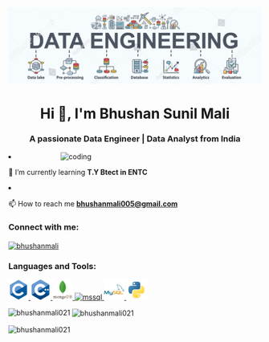  ![logo](https://github.com/Bhushanmali021/Bhushanmali/blob/main/IMG_20241027_224505.jpg)
<h1 align="center">Hi 👋, I'm Bhushan Sunil Mali</h1>
<h3 align="center">A passionate Data Engineer | Data Analyst from India</h3>
<img align="right" alt="coding" width="400" src="https://assets.zyrosite.com/Aq20eV79zLfpXV6b/data-science-2-mP4XPq0y3wUKory9.gif"

- 🌱 I’m currently learning **T.Y Btect in ENTC**

- 📫 How to reach me **bhushanmali005@gmail.com**

<h3 align="left">Connect with me:</h3>
<p align="left">
<a href="https://linkedin.com/in/bhushanmali" target="blank"><img align="center" src="https://raw.githubusercontent.com/rahuldkjain/github-profile-readme-generator/master/src/images/icons/Social/linked-in-alt.svg" alt="bhushanmali" height="30" width="40" /></a>
</p>

<h3 align="left">Languages and Tools:</h3>
<p align="left"> <a href="https://www.cprogramming.com/" target="_blank" rel="noreferrer"> <img src="https://raw.githubusercontent.com/devicons/devicon/master/icons/c/c-original.svg" alt="c" width="40" height="40"/> </a> <a href="https://www.w3schools.com/cpp/" target="_blank" rel="noreferrer"> <img src="https://raw.githubusercontent.com/devicons/devicon/master/icons/cplusplus/cplusplus-original.svg" alt="cplusplus" width="40" height="40"/> </a> <a href="https://www.mongodb.com/" target="_blank" rel="noreferrer"> <img src="https://raw.githubusercontent.com/devicons/devicon/master/icons/mongodb/mongodb-original-wordmark.svg" alt="mongodb" width="40" height="40"/> </a> <a href="https://www.microsoft.com/en-us/sql-server" target="_blank" rel="noreferrer"> <img src="https://www.svgrepo.com/show/303229/microsoft-sql-server-logo.svg" alt="mssql" width="40" height="40"/> </a> <a href="https://www.mysql.com/" target="_blank" rel="noreferrer"> <img src="https://raw.githubusercontent.com/devicons/devicon/master/icons/mysql/mysql-original-wordmark.svg" alt="mysql" width="40" height="40"/> </a> <a href="https://www.python.org" target="_blank" rel="noreferrer"> <img src="https://raw.githubusercontent.com/devicons/devicon/master/icons/python/python-original.svg" alt="python" width="40" height="40"/> </a> </p>

<p><img align="left" src="https://github-readme-stats.vercel.app/api/top-langs?username=bhushanmali021&show_icons=true&locale=en&layout=compact" alt="bhushanmali021" /></p>

<p>&nbsp;<img align="center" src="https://github-readme-stats.vercel.app/api?username=bhushanmali021&show_icons=true&locale=en" alt="bhushanmali021" /></p>

<p><img align="center" src="https://github-readme-streak-stats.herokuapp.com/?user=bhushanmali021&" alt="bhushanmali021" /></p>
